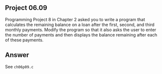 ## Project 06.09
Programming Project 8 in Chapter 2 asked you to write a program that calculates the remaining balance on a loan after the first, second, and third monthly payments. Modify the program so that it also asks the user to enter the number of payments and then displays the balance remaining after each of these payments.

## Answer
See ```ch06p09.c```
